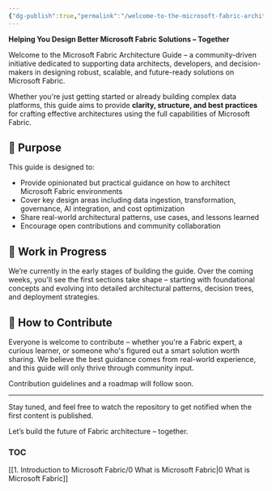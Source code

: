 ```yaml
---
{"dg-publish":true,"permalink":"/welcome-to-the-microsoft-fabric-architecture-guide/","tags":["gardenEntry"]}
---
```



**Helping You Design Better Microsoft Fabric Solutions – Together**

Welcome to the Microsoft Fabric Architecture Guide – a community-driven initiative dedicated to supporting data architects, developers, and decision-makers in designing robust, scalable, and future-ready solutions on Microsoft Fabric.

Whether you're just getting started or already building complex data platforms, this guide aims to provide **clarity, structure, and best practices** for crafting effective architectures using the full capabilities of Microsoft Fabric.

## 🎯 Purpose

This guide is designed to:

- Provide opinionated but practical guidance on how to architect Microsoft Fabric environments
- Cover key design areas including data ingestion, transformation, governance, AI integration, and cost optimization
- Share real-world architectural patterns, use cases, and lessons learned
- Encourage open contributions and community collaboration

## 🚧 Work in Progress

We’re currently in the early stages of building the guide. Over the coming weeks, you'll see the first sections take shape – starting with foundational concepts and evolving into detailed architectural patterns, decision trees, and deployment strategies.

## 🤝 How to Contribute

Everyone is welcome to contribute – whether you're a Fabric expert, a curious learner, or someone who's figured out a smart solution worth sharing. We believe the best guidance comes from real-world experience, and this guide will only thrive through community input.

Contribution guidelines and a roadmap will follow soon.

---

Stay tuned, and feel free to watch the repository to get notified when the first content is published.

Let’s build the future of Fabric architecture – together.

### TOC
[[1. Introduction to Microsoft Fabric/0 What is Microsoft Fabric\|0 What is Microsoft Fabric]]
